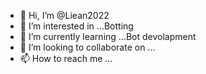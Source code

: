 - 👋 Hi, I’m @Liean2022
- 👀 I’m interested in ...Botting
- 🌱 I’m currently learning ...Bot devolapment
- 💞️ I’m looking to collaborate on ...
- 📫 How to reach me ...

<!---
Liean2022/Liean2022 is a ✨ special ✨ repository because its `README.md` (this file) appears on your GitHub profile.
You can click the Preview link to take a look at your changes.
--->
